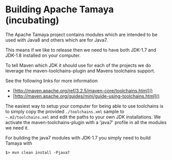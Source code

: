 # Building Apache Tamaya (incubating)


The Apache Tamaya project contains modules which are intended to be used with Java8 and others
which are for Java7. 

This means if we like to release then we need to have both JDK-1.7 and JDK-1.8 
installed on your computer.

To tell Maven which JDK it should use for each of the projects we do leverage the 
maven-toolchains-plugin and Mavens toolchains support.

See the following links for more information

- [http://maven.apache.org/ref/3.2.5/maven-core/toolchains.html]()
- [http://maven.apache.org/guides/mini/guide-using-toolchains.html]()

The easiest way to setup your computer for being able to use toolchains is to 
simply copy the provided `./toolchains.xml` sample to `~.m2/toolchains.xml` and 
edit the paths to your own JDK installations.
We activate the maven-toolchains-plugin with a 'java7' profile in all 
the modules we need it.

For building the java7 modules with JDK-1.7 you simply need to build Tamaya with

    $> mvn clean install -Pjava7

